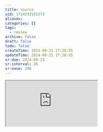 ```yaml
---
title: source
uid: 1724232535273
aliases:
categories: []
tags:
  - review
archive: false
draft: false
todo: false
createTime: 2024-08-21 17:28:55
updateTime: 2024-08-21 17:28:55
sr-due: 2024-09-23
sr-interval: 26
sr-ease: 290
---
```


<iframe
  class="iframe_full"
  src="https://dict.youdao.com/result?word=source&lang=en"
>
</iframe>
